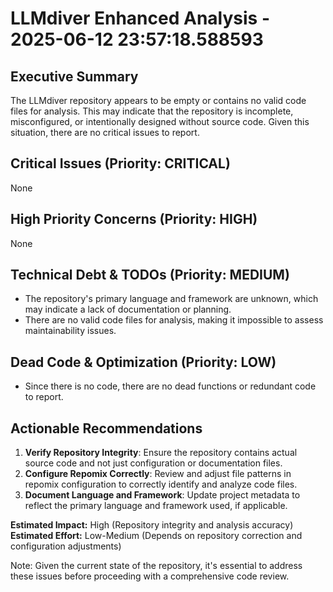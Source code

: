 # LLMdiver Enhanced Analysis - 2025-06-12 23:57:18.588593

## Executive Summary
The LLMdiver repository appears to be empty or contains no valid code files for analysis. This may indicate that the repository is incomplete, misconfigured, or intentionally designed without source code. Given this situation, there are no critical issues to report.

## Critical Issues (Priority: CRITICAL)
None

## High Priority Concerns (Priority: HIGH)
None

## Technical Debt & TODOs (Priority: MEDIUM)
- The repository's primary language and framework are unknown, which may indicate a lack of documentation or planning.
- There are no valid code files for analysis, making it impossible to assess maintainability issues.

## Dead Code & Optimization (Priority: LOW)
- Since there is no code, there are no dead functions or redundant code to report.

## Actionable Recommendations
1. **Verify Repository Integrity**: Ensure the repository contains actual source code and not just configuration or documentation files.
2. **Configure Repomix Correctly**: Review and adjust file patterns in repomix configuration to correctly identify and analyze code files.
3. **Document Language and Framework**: Update project metadata to reflect the primary language and framework used, if applicable.

**Estimated Impact:** High (Repository integrity and analysis accuracy)
**Estimated Effort:** Low-Medium (Depends on repository correction and configuration adjustments)

Note: Given the current state of the repository, it's essential to address these issues before proceeding with a comprehensive code review.